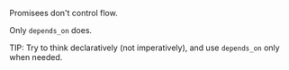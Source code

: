 Promisees don't control flow.

Only `depends_on` does.

TIP: Try to think declaratively (not imperatively), and use `depends_on`
only when needed.
